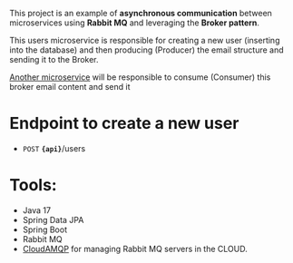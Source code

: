 This project is an example of **asynchronous communication** between microservices using **Rabbit MQ** and leveraging the **Broker pattern**.

This users microservice is responsible for creating a new user (inserting into the database) and then producing (Producer) the email structure and sending it to the Broker.

[Another microservice](https://github.com/KevinWingi/emails-microservice-spring-sendgrid-rabbit) will be responsible to consume (Consumer) this broker email content and send it

# Endpoint to create a new user
- `POST` **`{api}`**/users

# Tools:
- Java 17
- Spring Data JPA
- Spring Boot
- Rabbit MQ
- [CloudAMQP](https://cloudamqp.com/) for managing Rabbit MQ servers in the CLOUD.

